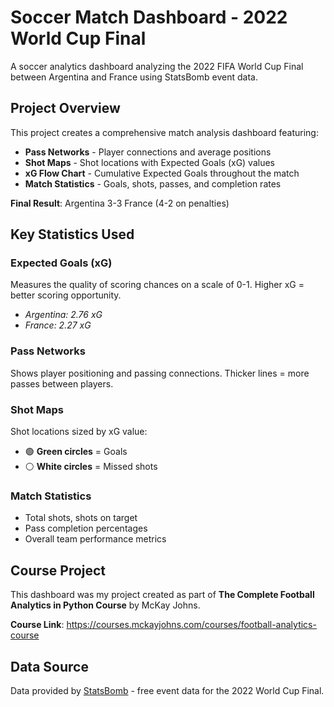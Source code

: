# Soccer Match Dashboard - 2022 World Cup Final

A soccer analytics dashboard analyzing the 2022 FIFA World Cup Final between Argentina and France using StatsBomb event data.


## Project Overview

This project creates a comprehensive match analysis dashboard featuring:
- **Pass Networks** - Player connections and average positions
- **Shot Maps** - Shot locations with Expected Goals (xG) values  
- **xG Flow Chart** - Cumulative Expected Goals throughout the match
- **Match Statistics** - Goals, shots, passes, and completion rates

**Final Result**: Argentina 3-3 France (4-2 on penalties)


## Key Statistics Used

### **Expected Goals (xG)**
Measures the quality of scoring chances on a scale of 0-1. Higher xG = better scoring opportunity.
- *Argentina: 2.76 xG*
- *France: 2.27 xG*

### **Pass Networks**
Shows player positioning and passing connections. Thicker lines = more passes between players.

### **Shot Maps**  
Shot locations sized by xG value:
- 🟢 **Green circles** = Goals
- ⚪ **White circles** = Missed shots

### **Match Statistics**
- Total shots, shots on target
- Pass completion percentages
- Overall team performance metrics

## Course Project

This dashboard was my project created as part of **The Complete Football Analytics in Python Course** by McKay Johns.

**Course Link**: https://courses.mckayjohns.com/courses/football-analytics-course

## Data Source

Data provided by [StatsBomb](https://statsbomb.com) - free event data for the 2022 World Cup Final.

